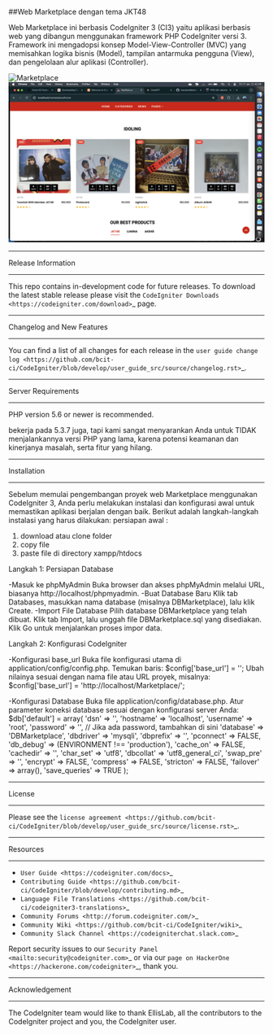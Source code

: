 
##Web Marketplace dengan tema JKT48

Web Marketplace ini berbasis CodeIgniter 3 (CI3) yaitu aplikasi berbasis web yang dibangun menggunakan framework PHP CodeIgniter versi 3. Framework ini mengadopsi konsep Model-View-Controller (MVC) yang memisahkan logika bisnis (Model), tampilan antarmuka pengguna (View), dan pengelolaan alur aplikasi (Controller).

![Marketplace](Documentation/home.png)
![Marketplace](Documentation/home-2.png)

*******************
Release Information
*******************

This repo contains in-development code for future releases. To download the
latest stable release please visit the `CodeIgniter Downloads
<https://codeigniter.com/download>`_ page.

**************************
Changelog and New Features
**************************

You can find a list of all changes for each release in the `user
guide change log <https://github.com/bcit-ci/CodeIgniter/blob/develop/user_guide_src/source/changelog.rst>`_.

*******************
Server Requirements
*******************

PHP version 5.6 or newer is recommended.

bekerja pada 5.3.7 juga, tapi kami sangat menyarankan Anda untuk TIDAK menjalankannya
versi PHP yang lama, karena potensi keamanan dan kinerjanya
masalah, serta fitur yang hilang.

************
Installation
************

Sebelum memulai pengembangan proyek web Marketplace menggunakan CodeIgniter 3, Anda perlu melakukan instalasi dan konfigurasi awal untuk memastikan aplikasi berjalan dengan baik. Berikut adalah langkah-langkah instalasi yang harus dilakukan:
persiapan awal : 
1. download atau clone folder
2. copy file 
3. paste file di directory xampp/htdocs

Langkah 1: Persiapan Database

-Masuk ke phpMyAdmin
	Buka browser dan akses phpMyAdmin melalui URL, biasanya http://localhost/phpmyadmin.
-Buat Database Baru
	Klik tab Databases, masukkan nama database (misalnya DBMarketplace), lalu klik Create.
-Import File Database
	Pilih database DBMarketplace yang telah dibuat.
Klik tab Import, lalu unggah file DBMarketplace.sql yang disediakan.
Klik Go untuk menjalankan proses impor data.

Langkah 2: Konfigurasi CodeIgniter

-Konfigurasi base_url
	Buka file konfigurasi utama di application/config/config.php.
	Temukan baris:
	$config['base_url'] = '';
	Ubah nilainya sesuai dengan nama file atau URL proyek, misalnya:
	$config['base_url'] = 'http://localhost/Marketplace/';

-Konfigurasi Database
	Buka file application/config/database.php.
	Atur parameter koneksi database sesuai dengan konfigurasi server Anda:
	$db['default'] = array(
	    'dsn'   => '',
	    'hostname' => 'localhost',
	    'username' => 'root',
	    'password' => '', // Jika ada password, tambahkan di sini
	    'database' => 'DBMarketplace',
	    'dbdriver' => 'mysqli',
	    'dbprefix' => '',
	    'pconnect' => FALSE,
	    'db_debug' => (ENVIRONMENT !== 'production'),
	    'cache_on' => FALSE,
	    'cachedir' => '',
	    'char_set' => 'utf8',
	    'dbcollat' => 'utf8_general_ci',
	    'swap_pre' => '',
	    'encrypt' => FALSE,
	    'compress' => FALSE,
	    'stricton' => FALSE,
	    'failover' => array(),
	    'save_queries' => TRUE
	);


*******
License
*******

Please see the `license
agreement <https://github.com/bcit-ci/CodeIgniter/blob/develop/user_guide_src/source/license.rst>`_.

*********
Resources
*********

-  `User Guide <https://codeigniter.com/docs>`_
-  `Contributing Guide <https://github.com/bcit-ci/CodeIgniter/blob/develop/contributing.md>`_
-  `Language File Translations <https://github.com/bcit-ci/codeigniter3-translations>`_
-  `Community Forums <http://forum.codeigniter.com/>`_
-  `Community Wiki <https://github.com/bcit-ci/CodeIgniter/wiki>`_
-  `Community Slack Channel <https://codeigniterchat.slack.com>`_

Report security issues to our `Security Panel <mailto:security@codeigniter.com>`_
or via our `page on HackerOne <https://hackerone.com/codeigniter>`_, thank you.

***************
Acknowledgement
***************

The CodeIgniter team would like to thank EllisLab, all the
contributors to the CodeIgniter project and you, the CodeIgniter user.
